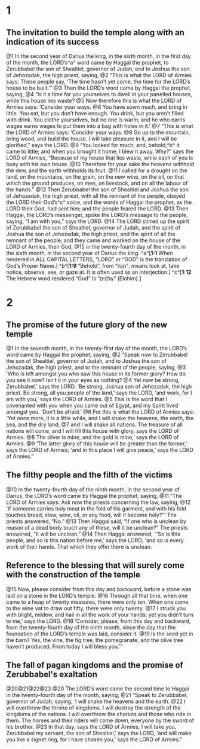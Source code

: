 # 1 
## The invitation to build the temple along with an indication of its success
@1 In the second year of Darius the king, in the sixth month, in the first day of the month, the LORD’s^a^ word came by Haggai the prophet, to Zerubbabel the son of Shealtiel, governor of Judah, and to Joshua the son of Jehozadak, the high priest, saying, @2 “This is what the LORD of Armies says: These people say, ‘The time hasn’t yet come, the time for the LORD’s house to be built.’” @3 Then the LORD’s word came by Haggai the prophet, saying, @4 “Is it a time for you yourselves to dwell in your panelled houses, while this house lies waste? @5 Now therefore this is what the LORD of Armies says: ‘Consider your ways. @6 You have sown much, and bring in little. You eat, but you don’t have enough. You drink, but you aren’t filled with drink. You clothe yourselves, but no one is warm; and he who earns wages earns wages to put them into a bag with holes in it.’ @7 “This is what the LORD of Armies says: ‘Consider your ways. @8 Go up to the mountain, bring wood, and build the house. I will take pleasure in it, and I will be glorified,” says the LORD. @9 “You looked for much, and, behold,^b^ it came to little; and when you brought it home, I blew it away. Why?” says the LORD of Armies, “Because of my house that lies waste, while each of you is busy with his own house. @10 Therefore for your sake the heavens withhold the dew, and the earth withholds its fruit. @11 I called for a drought on the land, on the mountains, on the grain, on the new wine, on the oil, on that which the ground produces, on men, on livestock, and on all the labour of the hands.” @12 Then Zerubbabel the son of Shealtiel and Joshua the son of Jehozadak, the high priest, with all the remnant of the people, obeyed the LORD their God’s^c^ voice, and the words of Haggai the prophet, as the LORD their God, had sent him; and the people feared the LORD. @13 Then Haggai, the LORD’s messenger, spoke the LORD’s message to the people, saying, “I am with you,” says the LORD. @14 The LORD stirred up the spirit of Zerubbabel the son of Shealtiel, governor of Judah, and the spirit of Joshua the son of Jehozadak, the high priest, and the spirit of all the remnant of the people; and they came and worked on the house of the LORD of Armies, their God, @15 in the twenty-fourth day of the month, in the sixth month, in the second year of Darius the king. 
^a^[**1:1** When rendered in ALL CAPITAL LETTERS, “LORD” or “GOD” is the translation of God’s Proper Name.] ^b^[**1:9** “Behold”, from “הִנֵּה”, means look at, take notice, observe, see, or gaze at. It is often used as an interjection.] ^c^[**1:12** The Hebrew word rendered “God” is “אֱלֹהִ֑ים” (Elohim).]

# 2 
## The promise of the future glory of the new temple
@1 In the seventh month, in the twenty-first day of the month, the LORD’s word came by Haggai the prophet, saying, @2 “Speak now to Zerubbabel the son of Shealtiel, governor of Judah, and to Joshua the son of Jehozadak, the high priest, and to the remnant of the people, saying, @3 ‘Who is left amongst you who saw this house in its former glory? How do you see it now? Isn’t it in your eyes as nothing? @4 Yet now be strong, Zerubbabel,’ says the LORD. ‘Be strong, Joshua son of Jehozadak, the high priest. Be strong, all you people of the land,’ says the LORD, ‘and work, for I am with you,’ says the LORD of Armies. @5 This is the word that I covenanted with you when you came out of Egypt, and my Spirit lived amongst you. ‘Don’t be afraid.’ @6 For this is what the LORD of Armies says: ‘Yet once more, it is a little while, and I will shake the heavens, the earth, the sea, and the dry land; @7 and I will shake all nations. The treasure of all nations will come, and I will fill this house with glory, says the LORD of Armies. @8 The silver is mine, and the gold is mine,’ says the LORD of Armies. @9 ‘The latter glory of this house will be greater than the former,’ says the LORD of Armies; ‘and in this place I will give peace,’ says the LORD of Armies.”

## The filthy people and the filth of the victims
@10 In the twenty-fourth day of the ninth month, in the second year of Darius, the LORD’s word came by Haggai the prophet, saying, @11 “The LORD of Armies says: Ask now the priests concerning the law, saying, @12 ‘If someone carries holy meat in the fold of his garment, and with his fold touches bread, stew, wine, oil, or any food, will it become holy?’” The priests answered, “No.” @13 Then Haggai said, “If one who is unclean by reason of a dead body touch any of these, will it be unclean?” The priests answered, “It will be unclean.” @14 Then Haggai answered, “‘So is this people, and so is this nation before me,’ says the LORD; ‘and so is every work of their hands. That which they offer there is unclean.

## Reference to the blessing that will surely come with the construction of the temple
@15 Now, please consider from this day and backward, before a stone was laid on a stone in the LORD’s temple. @16 Through all that time, when one came to a heap of twenty measures, there were only ten. When one came to the wine vat to draw out fifty, there were only twenty. @17 I struck you with blight, mildew, and hail in all the work of your hands; yet you didn’t turn to me,’ says the LORD. @18 ‘Consider, please, from this day and backward, from the twenty-fourth day of the ninth month, since the day that the foundation of the LORD’s temple was laid, consider it. @19 Is the seed yet in the barn? Yes, the vine, the fig tree, the pomegranate, and the olive tree haven’t produced. From today I will bless you.’”

## The fall of pagan kingdoms and the promise of Zerubbabel's exaltation
@20@21@22@23
@20 The LORD’s word came the second time to Haggai in the twenty-fourth day of the month, saying, @21 “Speak to Zerubbabel, governor of Judah, saying, ‘I will shake the heavens and the earth. @22 I will overthrow the throne of kingdoms. I will destroy the strength of the kingdoms of the nations. I will overthrow the chariots and those who ride in them. The horses and their riders will come down, everyone by the sword of his brother. @23 In that day, says the LORD of Armies, I will take you, Zerubbabel my servant, the son of Shealtiel,’ says the LORD, ‘and will make you like a signet ring, for I have chosen you,’ says the LORD of Armies.” 